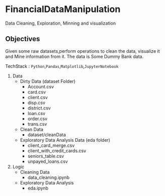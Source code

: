 # FinancialDataManipulation
Data Cleaning, Exploration, Minning and visualization

## Objectives
Given some raw datasets,perform operations to clean the data, visualize it and Mine information from it.
The data is Some Dummy Bank data.

TechStack : ```Python```,```Pandas```,```Matplotlib```,```JupyterNotebook```

1. Data
   - Dirty Data (dataset Folder)
     - Account.csv
     - card.csv
     - client.csv
     - disp.csv
     - district.csv
     - loan.csv
     - order.csv
     - trans.csv
   - Clean Data 
     - dataset/cleanData
   - Exploratory Data Analysis Data (eda folder)
     - client_card_merge.csv
     - client_with_credit_cards.csv
     - seniors_table.csv
     - unpayed_loans.csv
2. Logic
    - Cleaning Data
      - data_cleaning.ipynb
    - Exploratory Data Analysis
      - eda.ipynb
